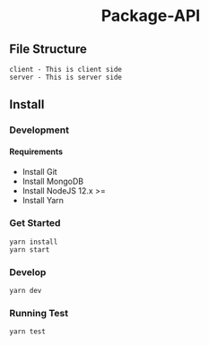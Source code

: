 <h1 align="center">
  <br>
  Package-API
  <br>
</h1>

## File Structure

    client - This is client side
    server - This is server side

## Install

### Development

#### Requirements

- Install Git
- Install MongoDB
- Install NodeJS 12.x >=
- Install Yarn

### Get Started

    yarn install
    yarn start

### Develop

    yarn dev

### Running Test

    yarn test
